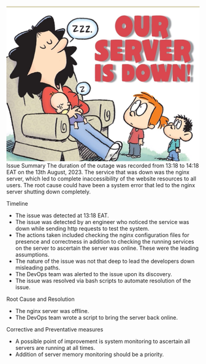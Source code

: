 ![Nginx Server Down](71LxIfqkLTL.jpg)
Issue Summary
The duration of the outage was recorded from 13:18 to 14:18 EAT on the 13th August, 2023.
The service that was down was the nginx server, which led to complete inaccessibility of the website resources to all users.
The root cause could have been a system error that led to the nginx server shutting down completely.

Timeline
+ The issue was detected at 13:18 EAT.
+ The issue was detected by an engineer who noticed the service was down while sending http requests to test the system.
+ The actions taken included checking the nginx configuration files for presence and correctness in addition to checking the running services on the server to ascertain the server was online. These were the leading assumptions.
+ The nature of the issue was not that deep to lead the developers down misleading paths.
+ The DevOps team was alerted to the issue upon its discovery.
+ The issue was resolved via bash scripts to automate resolution of the issue.

Root Cause and Resolution
+ The nginx server was offline.
+ The DevOps team wrote a script to bring the server back online.

Corrective and Preventative measures
+ A possible point of improvement is system monitoring to ascertain all servers are running at all times.
+ Addition of server memory monitoring should be a priority.